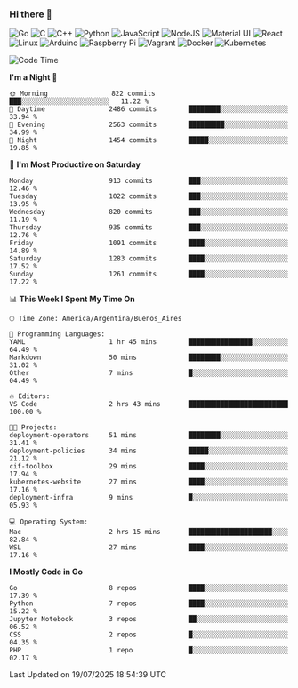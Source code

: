 ### Hi there 👋

![Go](https://img.shields.io/badge/go-%2300ADD8.svg?style=for-the-badge&logo=go&logoColor=white)
![C](https://img.shields.io/badge/c-%2300599C.svg?style=for-the-badge&logo=c&logoColor=white)
![C++](https://img.shields.io/badge/c++-%2300599C.svg?style=for-the-badge&logo=c%2B%2B&logoColor=white)
![Python](https://img.shields.io/badge/python-3670A0?style=for-the-badge&logo=python&logoColor=ffdd54)
![JavaScript](https://img.shields.io/badge/javascript-%23323330.svg?style=for-the-badge&logo=javascript&logoColor=%23F7DF1E)
![NodeJS](https://img.shields.io/badge/node.js-6DA55F?style=for-the-badge&logo=node.js&logoColor=white)
![Material UI](https://img.shields.io/badge/materialui-%230081CB.svg?style=for-the-badge&logo=material-ui&logoColor=white)
![React](https://img.shields.io/badge/react-%2320232a.svg?style=for-the-badge&logo=react&logoColor=%2361DAFB)
![Linux](https://img.shields.io/badge/Linux-FCC624?style=for-the-badge&logo=linux&logoColor=black)
![Arduino](https://img.shields.io/badge/-Arduino-00979D?style=for-the-badge&logo=Arduino&logoColor=white)
![Raspberry Pi](https://img.shields.io/badge/-RaspberryPi-C51A4A?style=for-the-badge&logo=Raspberry-Pi)
![Vagrant](https://img.shields.io/badge/vagrant-%231563FF.svg?style=for-the-badge&logo=vagrant&logoColor=white)
![Docker](https://img.shields.io/badge/docker-%230db7ed.svg?style=for-the-badge&logo=docker&logoColor=white)
![Kubernetes](https://img.shields.io/badge/kubernetes-%23326ce5.svg?style=for-the-badge&logo=kubernetes&logoColor=white)

<!-- ![Jupyter Notebook](https://img.shields.io/badge/jupyter-%23FA0F00.svg?style=for-the-badge&logo=jupyter&logoColor=white) -->
<!-- ![Java](https://img.shields.io/badge/java-%23ED8B00.svg?style=for-the-badge&logo=java&logoColor=white) -->
<!-- ![Git](https://img.shields.io/badge/git-%23F05033.svg?style=for-the-badge&logo=git&logoColor=white) -->

<!--START_SECTION:waka-->
![Code Time](http://img.shields.io/badge/Code%20Time-718%20hrs%2034%20mins-blue)

**I'm a Night 🦉** 

```text
🌞 Morning                822 commits         ███░░░░░░░░░░░░░░░░░░░░░░   11.22 % 
🌆 Daytime                2486 commits        ████████░░░░░░░░░░░░░░░░░   33.94 % 
🌃 Evening                2563 commits        █████████░░░░░░░░░░░░░░░░   34.99 % 
🌙 Night                  1454 commits        █████░░░░░░░░░░░░░░░░░░░░   19.85 % 
```
📅 **I'm Most Productive on Saturday** 

```text
Monday                   913 commits         ███░░░░░░░░░░░░░░░░░░░░░░   12.46 % 
Tuesday                  1022 commits        ███░░░░░░░░░░░░░░░░░░░░░░   13.95 % 
Wednesday                820 commits         ███░░░░░░░░░░░░░░░░░░░░░░   11.19 % 
Thursday                 935 commits         ███░░░░░░░░░░░░░░░░░░░░░░   12.76 % 
Friday                   1091 commits        ████░░░░░░░░░░░░░░░░░░░░░   14.89 % 
Saturday                 1283 commits        ████░░░░░░░░░░░░░░░░░░░░░   17.52 % 
Sunday                   1261 commits        ████░░░░░░░░░░░░░░░░░░░░░   17.22 % 
```


📊 **This Week I Spent My Time On** 

```text
🕑︎ Time Zone: America/Argentina/Buenos_Aires

💬 Programming Languages: 
YAML                     1 hr 45 mins        ████████████████░░░░░░░░░   64.49 % 
Markdown                 50 mins             ████████░░░░░░░░░░░░░░░░░   31.02 % 
Other                    7 mins              █░░░░░░░░░░░░░░░░░░░░░░░░   04.49 % 

🔥 Editors: 
VS Code                  2 hrs 43 mins       █████████████████████████   100.00 % 

🐱‍💻 Projects: 
deployment-operators     51 mins             ████████░░░░░░░░░░░░░░░░░   31.41 % 
deployment-policies      34 mins             █████░░░░░░░░░░░░░░░░░░░░   21.12 % 
cif-toolbox              29 mins             ████░░░░░░░░░░░░░░░░░░░░░   17.94 % 
kubernetes-website       27 mins             ████░░░░░░░░░░░░░░░░░░░░░   17.16 % 
deployment-infra         9 mins              █░░░░░░░░░░░░░░░░░░░░░░░░   05.93 % 

💻 Operating System: 
Mac                      2 hrs 15 mins       █████████████████████░░░░   82.84 % 
WSL                      27 mins             ████░░░░░░░░░░░░░░░░░░░░░   17.16 % 
```

**I Mostly Code in Go** 

```text
Go                       8 repos             ████░░░░░░░░░░░░░░░░░░░░░   17.39 % 
Python                   7 repos             ████░░░░░░░░░░░░░░░░░░░░░   15.22 % 
Jupyter Notebook         3 repos             ██░░░░░░░░░░░░░░░░░░░░░░░   06.52 % 
CSS                      2 repos             █░░░░░░░░░░░░░░░░░░░░░░░░   04.35 % 
PHP                      1 repo              █░░░░░░░░░░░░░░░░░░░░░░░░   02.17 % 
```




 Last Updated on 19/07/2025 18:54:39 UTC
<!--END_SECTION:waka-->

<!--
**aibarbetta/aibarbetta** is a ✨ _special_ ✨ repository because its `README.md` (this file) appears on your GitHub profile.

Here are some ideas to get you started:

- 🔭 I’m currently working on ...
- 🌱 I’m currently learning ...
- 👯 I’m looking to collaborate on ...
- 🤔 I’m looking for help with ...
- 💬 Ask me about ...
- 📫 How to reach me: ...
- 😄 Pronouns: ...
- ⚡ Fun fact: ...
-->
